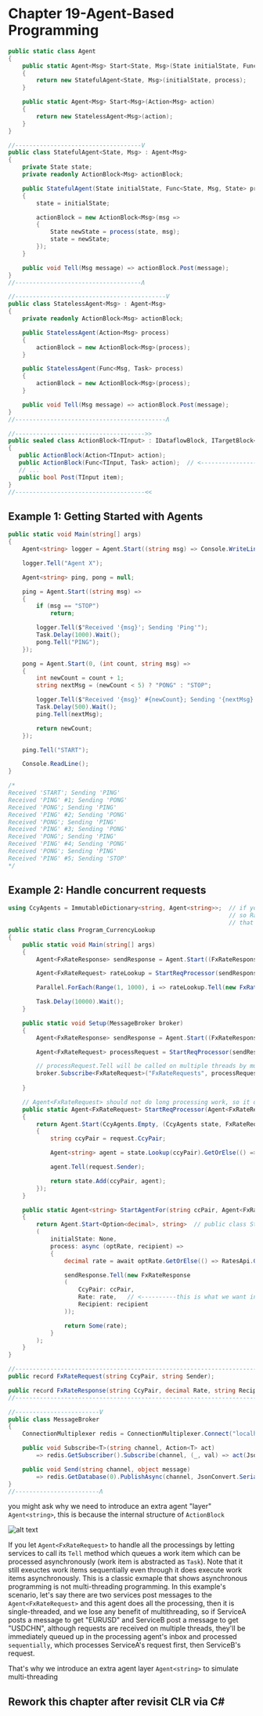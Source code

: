 Chapter 19-Agent-Based Programming
=========================================

```C#
public static class Agent
{
    public static Agent<Msg> Start<State, Msg>(State initialState, Func<State, Msg, State> process)
    {
        return new StatefulAgent<State, Msg>(initialState, process);
    }

    public static Agent<Msg> Start<Msg>(Action<Msg> action)
    {
        return new StatelessAgent<Msg>(action);
    }
}

//------------------------------------V
public class StatefulAgent<State, Msg> : Agent<Msg>
{
    private State state;
    private readonly ActionBlock<Msg> actionBlock;

    public StatefulAgent(State initialState, Func<State, Msg, State> process)
    {
        state = initialState;

        actionBlock = new ActionBlock<Msg>(msg =>
        {
            State newState = process(state, msg);
            state = newState;
        });
    }

    public void Tell(Msg message) => actionBlock.Post(message);
}
//------------------------------------Ʌ

//-------------------------------------------V
public class StatelessAgent<Msg> : Agent<Msg>
{
    private readonly ActionBlock<Msg> actionBlock;

    public StatelessAgent(Action<Msg> process)
    {
        actionBlock = new ActionBlock<Msg>(process);
    }

    public StatelessAgent(Func<Msg, Task> process)
    {
        actionBlock = new ActionBlock<Msg>(process);
    }

    public void Tell(Msg message) => actionBlock.Post(message);
}
//-------------------------------------------Ʌ

//------------------------------------->>
public sealed class ActionBlock<TInput> : IDataflowBlock, ITargetBlock<TInput>
{
   public ActionBlock(Action<TInput> action);
   public ActionBlock(Func<TInput, Task> action);  // <-----------------------used by StatefulAgent which await RatesApi.GetRateAsync
   // ...
   public bool Post(TInput item);
}
//-------------------------------------<<
```

## Example 1: Getting Started with Agents

```C#
public static void Main(string[] args)
{
    Agent<string> logger = Agent.Start((string msg) => Console.WriteLine(msg));

    logger.Tell("Agent X");

    Agent<string> ping, pong = null;

    ping = Agent.Start((string msg) =>
    {
        if (msg == "STOP")
            return;

        logger.Tell($"Received '{msg}'; Sending 'Ping'");
        Task.Delay(1000).Wait();
        pong.Tell("PING");
    });

    pong = Agent.Start(0, (int count, string msg) =>
    {
        int newCount = count + 1;
        string nextMsg = (newCount < 5) ? "PONG" : "STOP";

        logger.Tell($"Received '{msg}' #{newCount}; Sending '{nextMsg}'");
        Task.Delay(500).Wait();
        ping.Tell(nextMsg);

        return newCount;
    });

    ping.Tell("START");

    Console.ReadLine();
}

/*
Received 'START'; Sending 'PING'
Received 'PING' #1; Sending 'PONG'
Received 'PONG'; Sending 'PING'
Received 'PING' #2; Sending 'PONG'
Received 'PONG'; Sending 'PING'
Received 'PING' #3; Sending 'PONG'
Received 'PONG'; Sending 'PING'
Received 'PING' #4; Sending 'PONG'
Received 'PONG'; Sending 'PING'
Received 'PING' #5; Sending 'STOP'
*/
```

## Example 2: Handle concurrent requests

```C#
using CcyAgents = ImmutableDictionary<string, Agent<string>>;  // if you refer to Chapter 15: Rates = System.Collections.Immutable.ImmutableDictionary<string, decimal>
                                                               // so Rates is a cache, but if we had a different cache for every thread, that would be suboptimal.
                                                               // that's why we use agents to make a single global cache
public static class Program_CurrencyLookup
{
    public static void Main(string[] args)
    {
        Agent<FxRateResponse> sendResponse = Agent.Start((FxRateResponse res) => Console.WriteLine($"{res.CcyPair}: {res.Rate}"));

        Agent<FxRateRequest> rateLookup = StartReqProcessor(sendResponse);

        Parallel.ForEach(Range(1, 1000), i => rateLookup.Tell(new FxRateRequest(i % 2 == 0 ? "EURUSD" : "GBPUSD", i % 2 == 0 ? "ServiceA" : "ServiceB")));

        Task.Delay(10000).Wait();
    }

    public static void Setup(MessageBroker broker)
    {
        Agent<FxRateResponse> sendResponse = Agent.Start((FxRateResponse res) => broker.Send(res.Recipient, res));

        Agent<FxRateRequest> processRequest = StartReqProcessor(sendResponse);

        // processRequest.Tell will be called on multiple threads by multiple services who post message on this channel
        broker.Subscribe<FxRateRequest>("FxRateRequests", processRequest.Tell);  // when a request is received, pass it to the processing agent
                                                                                 // here we go from multithreaded to sequential
    }

    // Agent<FxRateRequest> should not do long processing work, so it doesn't have any `await` and it just posts message to Agent<string> agent which uses `await`
    public static Agent<FxRateRequest> StartReqProcessor(Agent<FxRateResponse> sendResponse)
    {
        return Agent.Start(CcyAgents.Empty, (CcyAgents state, FxRateRequest request) =>
        {
            string ccyPair = request.CcyPair;

            Agent<string> agent = state.Lookup(ccyPair).GetOrElse(() => StartAgentFor(ccyPair, sendResponse));

            agent.Tell(request.Sender);

            return state.Add(ccyPair, agent);
        });
    }

    public static Agent<string> StartAgentFor(string ccPair, Agent<FxRateResponse> sendResponse)
    {
        return Agent.Start<Option<decimal>, string>  // public class StatefulAgent<State, Msg> where State is Option<decimal>, Msg is string
        (
            initialState: None,
            process: async (optRate, recipient) =>
            {
                decimal rate = await optRate.GetOrElse(() => RatesApi.GetRateAsync(ccPair));

                sendResponse.Tell(new FxRateResponse
                (
                    CcyPair: ccPair,
                    Rate: rate,   // <----------this is what we want in response
                    Recipient: recipient
                ));

                return Some(rate);
            }
        );
    }
}

//--------------------------------------------------------------------------->>
public rec൦rd FxRateRequest(string CcyPair, string Sender);

public rec൦rd FxRateResponse(string CcyPair, decimal Rate, string Recipient);
//---------------------------------------------------------------------------<<

//------------------------V
public class MessageBroker
{
    ConnectionMultiplexer redis = ConnectionMultiplexer.Connect("localhost");

    public void Subscribe<T>(string channel, Action<T> act)
        => redis.GetSubscriber().Subscribe(channel, (_, val) => act(JsonConvert.DeserializeObject<T>(val)));

    public void Send(string channel, object message)
        => redis.GetDatabase(0).PublishAsync(channel, JsonConvert.SerializeObject(message));
}
//------------------------Ʌ
```

you might ask why we need to introduce an extra agent "layer" `Agent<string>`, this is because the internal structure of `ActionBlock`

![alt text](./zImages/z19-1.png "ActionBlock Internal")

If you let `Agent<FxRateRequest>` to handle all the processings by letting services to call its `Tell` method which queues a work item which can be processed asynchronously (work item is abstracted as `Task`). Note that it still exeuctes work items sequentially even through it does execute work items asynchronously. This is a classic exmaple that shows asynchronous programming is not multi-threading programming. In this example's scenario, let's say there are two services post messages to the `Agent<FxRateRequest>` and this agent does all the processing, then it is single-threaded, and we lose any benefit of multithreading, so if ServiceA posts a message to get "EURUSD" and ServiceB post a message to get "USDCHN", although requests are received on multiple threads, they'll be immediately queued up in the processing agent's inbox and processed `sequentially`, which processes ServiceA's request first, then ServiceB's request.

That's why we introduce an extra agent layer `Agent<string>` to simulate multi-threading


## Rework this chapter after revisit CLR via C#